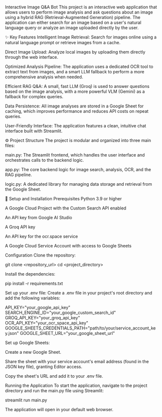 Interactive Image Q&A Bot
This project is an interactive web application that allows users to perform image analysis and ask questions about an image using a hybrid RAG (Retrieval-Augmented Generation) pipeline. The application can either search for an image based on a user's natural language query or analyze an image uploaded directly by the user.

✨ Key Features
Intelligent Image Retrieval: Search for images online using a natural language prompt or retrieve images from a cache.

Direct Image Upload: Analyze local images by uploading them directly through the web interface.

Optimized Analysis Pipeline: The application uses a dedicated OCR tool to extract text from images, and a smart LLM fallback to perform a more comprehensive analysis when needed.

Efficient RAG Q&A: A small, fast LLM (Groq) is used to answer questions based on the image analysis, with a more powerful VLM (Gemini) as a fallback for complex queries.

Data Persistence: All image analyses are stored in a Google Sheet for caching, which improves performance and reduces API costs on repeat queries.

User-Friendly Interface: The application features a clean, intuitive chat interface built with Streamlit.

⚙️ Project Structure
The project is modular and organized into three main files:

main.py: The Streamlit frontend, which handles the user interface and orchestrates calls to the backend logic.

app.py: The core backend logic for image search, analysis, OCR, and the RAG pipeline.

logic.py: A dedicated library for managing data storage and retrieval from the Google Sheet.

🚀 Setup and Installation
Prerequisites
Python 3.9 or higher

A Google Cloud Project with the Custom Search API enabled

An API key from Google AI Studio

A Groq API key

An API key for the ocr.space service

A Google Cloud Service Account with access to Google Sheets

Configuration
Clone the repository:

git clone <repository_url>
cd <project_directory>

Install the dependencies:

pip install -r requirements.txt

Set up your .env file:
Create a .env file in your project's root directory and add the following variables:

API_KEY="your_google_api_key"
SEARCH_ENGINE_ID="your_google_custom_search_id"
GROQ_API_KEY="your_groq_api_key"
OCR_API_KEY="your_ocr_space_api_key"
GOOGLE_SHEETS_CREDENTIALS_PATH="path/to/your/service_account_key.json"
GOOGLE_SHEET_URL="your_google_sheet_url"

Set up Google Sheets:

Create a new Google Sheet.

Share the sheet with your service account's email address (found in the JSON key file), granting Editor access.

Copy the sheet's URL and add it to your .env file.

Running the Application
To start the application, navigate to the project directory and run the main.py file using Streamlit:

streamlit run main.py

The application will open in your default web browser.
